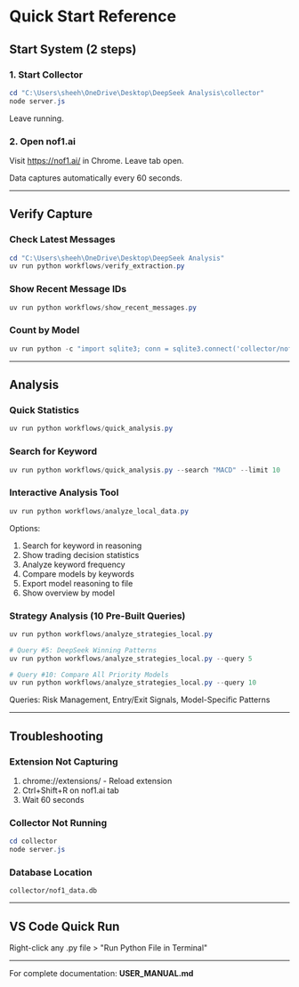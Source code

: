# Quick Start Reference

## Start System (2 steps)

### 1. Start Collector
```powershell
cd "C:\Users\sheeh\OneDrive\Desktop\DeepSeek Analysis\collector"
node server.js
```
Leave running.

### 2. Open nof1.ai
Visit https://nof1.ai/ in Chrome. Leave tab open.

Data captures automatically every 60 seconds.

---

## Verify Capture

### Check Latest Messages
```powershell
cd "C:\Users\sheeh\OneDrive\Desktop\DeepSeek Analysis"
uv run python workflows/verify_extraction.py
```

### Show Recent Message IDs
```powershell
uv run python workflows/show_recent_messages.py
```

### Count by Model
```powershell
uv run python -c "import sqlite3; conn = sqlite3.connect('collector/nof1_data.db'); cursor = conn.cursor(); cursor.execute('SELECT model_name, COUNT(*) as count FROM model_chat GROUP BY model_name ORDER BY count DESC'); rows = cursor.fetchall(); print('Models captured:'); [print(f'  {r[0]}: {r[1]} messages') for r in rows]"
```

---

## Analysis

### Quick Statistics
```powershell
uv run python workflows/quick_analysis.py
```

### Search for Keyword
```powershell
uv run python workflows/quick_analysis.py --search "MACD" --limit 10
```

### Interactive Analysis Tool
```powershell
uv run python workflows/analyze_local_data.py
```

Options:
1. Search for keyword in reasoning
2. Show trading decision statistics
3. Analyze keyword frequency
4. Compare models by keywords
5. Export model reasoning to file
6. Show overview by model

### Strategy Analysis (10 Pre-Built Queries)
```powershell
uv run python workflows/analyze_strategies_local.py

# Query #5: DeepSeek Winning Patterns
uv run python workflows/analyze_strategies_local.py --query 5

# Query #10: Compare All Priority Models
uv run python workflows/analyze_strategies_local.py --query 10
```

Queries: Risk Management, Entry/Exit Signals, Model-Specific Patterns

---

## Troubleshooting

### Extension Not Capturing
1. chrome://extensions/ - Reload extension
2. Ctrl+Shift+R on nof1.ai tab
3. Wait 60 seconds

### Collector Not Running
```powershell
cd collector
node server.js
```

### Database Location
```
collector/nof1_data.db
```

---

## VS Code Quick Run

Right-click any .py file > "Run Python File in Terminal"

---

For complete documentation: **USER_MANUAL.md**
